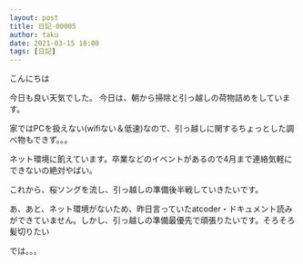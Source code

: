 ```yaml
---
layout: post
title: 日記-00005
author: taku
date: 2021-03-15 18:00
tags: [日記]
---
```


こんにちは

今日も良い天気でした。
今日は、朝から掃除と引っ越しの荷物詰めをしています。

家ではPCを扱えない(wifiない＆低速)なので、引っ越しに関するちょっとした調べ物もできず。。。

ネット環境に飢えています。卒業などのイベントがあるので4月まで連絡気軽にできないの絶対やばい。

これから、桜ソングを流し、引っ越しの準備後半戦していきたいです。

あ、あと、ネット環境がないため、昨日言っていたatcoder・ドキュメント読みができていません。しかし、引っ越しの準備最優先で頑張りたいです。そろそろ髪切りたい

では。。。